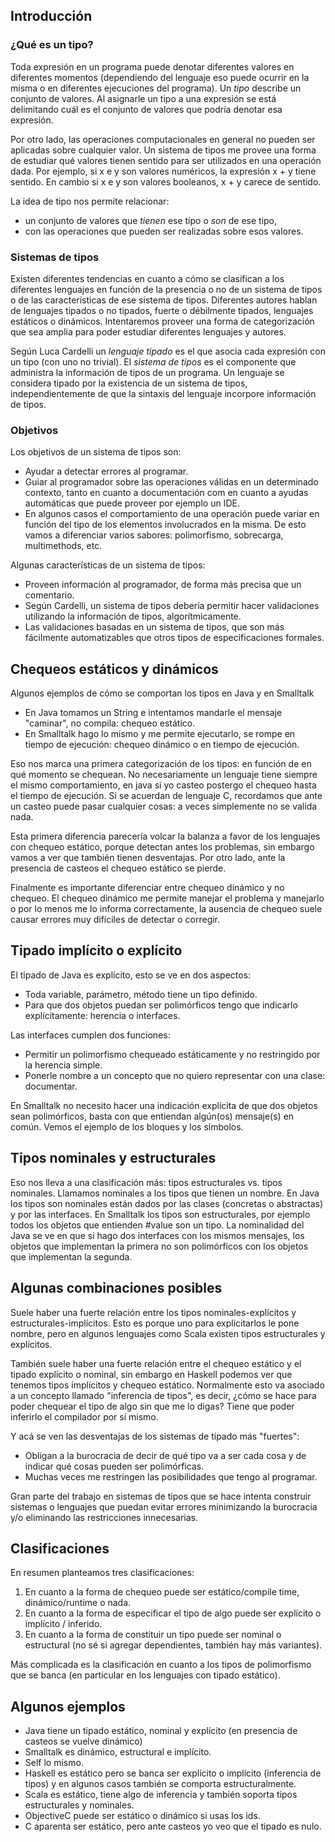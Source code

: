 Introducción
------------

### ¿Qué es un tipo?

Toda expresión en un programa puede denotar diferentes valores en diferentes momentos (dependiendo del lenguaje eso puede ocurrir en la misma o en diferentes ejecuciones del programa). Un *tipo* describe un conjunto de valores. Al asignarle un tipo a una expresión se está delimitando cuál es el conjunto de valores que podría denotar esa expresión.

Por otro lado, las operaciones computacionales en general no pueden ser aplicadas sobre cualquier valor. Un sistema de tipos me provee una forma de estudiar qué valores tienen sentido para ser utilizados en una operación dada. Por ejemplo, si x e y son valores numéricos, la expresión x + y tiene sentido. En cambio si x e y son valores booleanos, x + y carece de sentido.

La idea de tipo nos permite relacionar:

-   un conjunto de valores que *tienen* ese tipo o *son* de ese tipo,
-   con las operaciones que pueden ser realizadas sobre esos valores.

### Sistemas de tipos

Existen diferentes tendencias en cuanto a cómo se clasifican a los diferentes lenguajes en función de la presencia o no de un sistema de tipos o de las características de ese sistema de tipos. Diferentes autores hablan de lenguajes tipados o no tipados, fuerte o débilmente tipados, lenguajes estáticos o dinámicos. Intentaremos proveer una forma de categorización que sea amplia para poder estudiar diferentes lenguajes y autores.

Según Luca Cardelli un *lenguaje tipado* es el que asocia cada expresión con un tipo (con uno no trivial). El *sistema de tipos* es el componente que administra la información de tipos de un programa. Un lenguaje se considera tipado por la existencia de un sistema de tipos, independientemente de que la sintaxis del lenguaje incorpore información de tipos.

### Objetivos

Los objetivos de un sistema de tipos son:

-   Ayudar a detectar errores al programar.
-   Guiar al programador sobre las operaciones válidas en un determinado contexto, tanto en cuanto a documentación com en cuanto a ayudas automáticas que puede proveer por ejemplo un IDE.
-   En algunos casos el comportamiento de una operación puede variar en función del tipo de los elementos involucrados en la misma. De esto vamos a diferenciar varios sabores: polimorfismo, sobrecarga, multimethods, etc.

Algunas características de un sistema de tipos:

-   Proveen información al programador, de forma más precisa que un comentario.
-   Según Cardelli, un sistema de tipos debería permitir hacer validaciones utilizando la información de tipos, algorítmicamente.
-   Las validaciones basadas en un sistema de tipos, que son más fácilmente automatizables que otros tipos de especificaciones formales.

Chequeos estáticos y dinámicos
------------------------------

Algunos ejemplos de cómo se comportan los tipos en Java y en Smalltalk

-   En Java tomamos un String e intentamos mandarle el mensaje "caminar", no compila: chequeo estático.
-   En Smalltalk hago lo mismo y me permite ejecutarlo, se rompe en tiempo de ejecución: chequeo dinámico o en tiempo de ejecución.

Eso nos marca una primera categorización de los tipos: en función de en qué momento se chequean. No necesariamente un lenguaje tiene siempre el mismo comportamiento, en java si yo casteo postergo el chequeo hasta el tiempo de ejecución. Si se acuerdan de lenguaje C, recordamos que ante un casteo puede pasar cualquier cosas: a veces simplemente no se valida nada.

Esta primera diferencia parecería volcar la balanza a favor de los lenguajes con chequeo estático, porque detectan antes los problemas, sin embargo vamos a ver que también tienen desventajas. Por otro lado, ante la presencia de casteos el chequeo estático se pierde.

Finalmente es importante diferenciar entre chequeo dinámico y no chequeo. El chequeo dinámico me permite manejar el problema y manejarlo o por lo menos me lo informa correctamente, la ausencia de chequeo suele causar errores muy difíciles de detectar o corregir.

Tipado implícito o explícito
----------------------------

El tipado de Java es explícito, esto se ve en dos aspectos:

-   Toda variable, parámetro, método tiene un tipo definido.
-   Para que dos objetos puedan ser polimórficos tengo que indicarlo explícitamente: herencia o interfaces.

Las interfaces cumplen dos funciones:

-   Permitir un polimorfismo chequeado estáticamente y no restringido por la herencia simple.
-   Ponerle nombre a un concepto que no quiero representar con una clase: documentar.

En Smalltalk no necesito hacer una indicación explícita de que dos objetos sean polimórficos, basta con que entiendan algún(os) mensaje(s) en común. Vemos el ejemplo de los bloques y los símbolos.

Tipos nominales y estructurales
-------------------------------

Eso nos lleva a una clasificación más: tipos estructurales vs. tipos nominales. Llamamos nominales a los tipos que tienen un nombre. En Java los tipos son nominales están dados por las clases (concretas o abstractas) y por las interfaces. En Smalltalk los tipos son estructurales, por ejemplo todos los objetos que entienden \#value son un tipo. La nominalidad del Java se ve en que si hago dos interfaces con los mismos mensajes, los objetos que implementan la primera no son polimórficos con los objetos que implementan la segunda.

Algunas combinaciones posibles
------------------------------

Suele haber una fuerte relación entre los tipos nominales-explícitos y estructurales-implícitos. Esto es porque uno para explicitarlos le pone nombre, pero en algunos lenguajes como Scala existen tipos estructurales y explícitos.

También suele haber una fuerte relación entre el chequeo estático y el tipado explícito o nominal, sin embargo en Haskell podemos ver que tenemos tipos implícitos y chequeo estático. Normalmente esto va asociado a un concepto llamado "inferencia de tipos", es decir, ¿cómo se hace para poder chequear el tipo de algo sin que me lo digas? Tiene que poder inferirlo el compilador por sí mismo.

Y acá se ven las desventajas de los sistemas de tipado más "fuertes":

-   Obligan a la burocracia de decir de qué tipo va a ser cada cosa y de indicar qué cosas pueden ser polimórficas.
-   Muchas veces me restringen las posibilidades que tengo al programar.

Gran parte del trabajo en sistemas de tipos que se hace intenta construir sistemas o lenguajes que puedan evitar errores minimizando la burocracia y/o eliminando las restricciones innecesarias.

Clasificaciones
---------------

En resumen planteamos tres clasificaciones:

1.  En cuanto a la forma de chequeo puede ser estático/compile time, dinámico/runtime o nada.
2.  En cuanto a la forma de especificar el tipo de algo puede ser explícito o implícito / inferido.
3.  En cuanto a la forma de constituir un tipo puede ser nominal o estructural (no sé si agregar dependientes, también hay más variantes).

Más complicada es la clasificación en cuanto a los tipos de polimorfismo que se banca (en particular en los lenguajes con tipado estático).

Algunos ejemplos
----------------

-   Java tiene un tipado estático, nominal y explícito (en presencia de casteos se vuelve dinámico)
-   Smalltalk es dinámico, estructural e implícito.
-   Self lo mismo.
-   Haskell es estático pero se banca ser explícito o implícito (inferencia de tipos) y en algunos casos también se comporta estructuralmente.
-   Scala es estático, tiene algo de inferencia y también soporta tipos estructurales y nominales.
-   ObjectiveC puede ser estático o dinámico si usas los ids.
-   C aparenta ser estático, pero ante casteos yo veo que el tipado es nulo.

